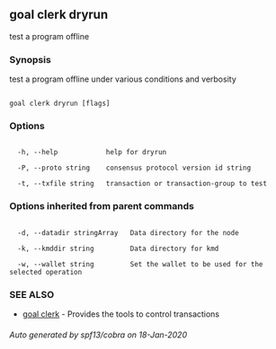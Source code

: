 ## goal clerk dryrun



test a program offline



### Synopsis



test a program offline under various conditions and verbosity



```

goal clerk dryrun [flags]

```



### Options



```

  -h, --help            help for dryrun

  -P, --proto string    consensus protocol version id string

  -t, --txfile string   transaction or transaction-group to test

```



### Options inherited from parent commands



```

  -d, --datadir stringArray   Data directory for the node

  -k, --kmddir string         Data directory for kmd

  -w, --wallet string         Set the wallet to be used for the selected operation

```



### SEE ALSO



* [goal clerk](../../clerk/clerk/)	 - Provides the tools to control transactions 


###### Auto generated by spf13/cobra on 18-Jan-2020

